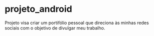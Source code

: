# projeto_android
 Projeto visa criar um portifólio pessoal que direciona às minhas redes sociais com o objetivo de divulgar meu trabalho.
